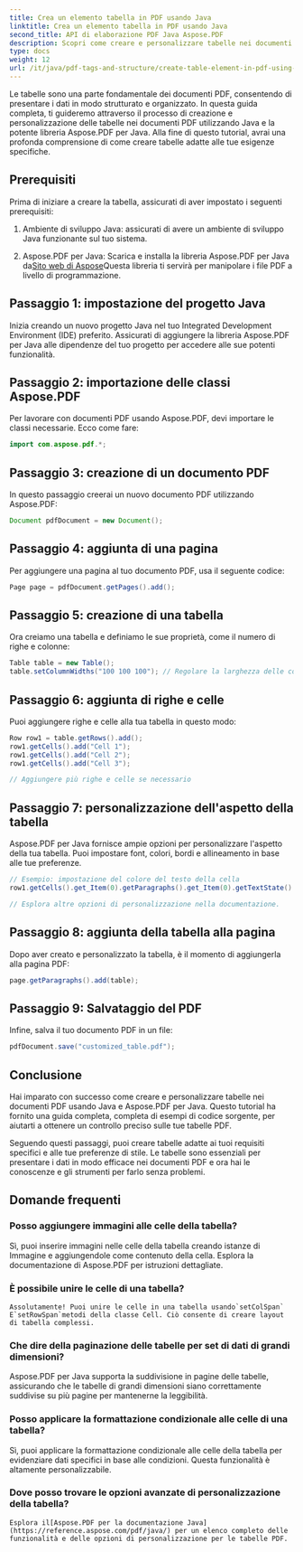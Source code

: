 ```yaml
---
title: Crea un elemento tabella in PDF usando Java
linktitle: Crea un elemento tabella in PDF usando Java
second_title: API di elaborazione PDF Java Aspose.PDF
description: Scopri come creare e personalizzare tabelle nei documenti PDF usando Java e Aspose.PDF per Java. Segui la nostra guida dettagliata con esempi di codice sorgente per un controllo preciso sulle tue tabelle PDF.
type: docs
weight: 12
url: /it/java/pdf-tags-and-structure/create-table-element-in-pdf-using-java/
---
```



Le tabelle sono una parte fondamentale dei documenti PDF, consentendo di presentare i dati in modo strutturato e organizzato. In questa guida completa, ti guideremo attraverso il processo di creazione e personalizzazione delle tabelle nei documenti PDF utilizzando Java e la potente libreria Aspose.PDF per Java. Alla fine di questo tutorial, avrai una profonda comprensione di come creare tabelle adatte alle tue esigenze specifiche.

## Prerequisiti

Prima di iniziare a creare la tabella, assicurati di aver impostato i seguenti prerequisiti:

1. Ambiente di sviluppo Java: assicurati di avere un ambiente di sviluppo Java funzionante sul tuo sistema.

2.  Aspose.PDF per Java: Scarica e installa la libreria Aspose.PDF per Java da[Sito web di Aspose](https://releases.aspose.com/pdf/java/)Questa libreria ti servirà per manipolare i file PDF a livello di programmazione.

## Passaggio 1: impostazione del progetto Java

Inizia creando un nuovo progetto Java nel tuo Integrated Development Environment (IDE) preferito. Assicurati di aggiungere la libreria Aspose.PDF per Java alle dipendenze del tuo progetto per accedere alle sue potenti funzionalità.

## Passaggio 2: importazione delle classi Aspose.PDF

Per lavorare con documenti PDF usando Aspose.PDF, devi importare le classi necessarie. Ecco come fare:

```java
import com.aspose.pdf.*;
```

## Passaggio 3: creazione di un documento PDF

In questo passaggio creerai un nuovo documento PDF utilizzando Aspose.PDF:

```java
Document pdfDocument = new Document();
```

## Passaggio 4: aggiunta di una pagina

Per aggiungere una pagina al tuo documento PDF, usa il seguente codice:

```java
Page page = pdfDocument.getPages().add();
```

## Passaggio 5: creazione di una tabella

Ora creiamo una tabella e definiamo le sue proprietà, come il numero di righe e colonne:

```java
Table table = new Table();
table.setColumnWidths("100 100 100"); // Regolare la larghezza delle colonne in base alle esigenze
```

## Passaggio 6: aggiunta di righe e celle

Puoi aggiungere righe e celle alla tua tabella in questo modo:

```java
Row row1 = table.getRows().add();
row1.getCells().add("Cell 1");
row1.getCells().add("Cell 2");
row1.getCells().add("Cell 3");

// Aggiungere più righe e celle se necessario
```

## Passaggio 7: personalizzazione dell'aspetto della tabella

Aspose.PDF per Java fornisce ampie opzioni per personalizzare l'aspetto della tua tabella. Puoi impostare font, colori, bordi e allineamento in base alle tue preferenze.

```java
// Esempio: impostazione del colore del testo della cella
row1.getCells().get_Item(0).getParagraphs().get_Item(0).getTextState().setForegroundColor(Color.getRed());

// Esplora altre opzioni di personalizzazione nella documentazione.
```

## Passaggio 8: aggiunta della tabella alla pagina

Dopo aver creato e personalizzato la tabella, è il momento di aggiungerla alla pagina PDF:

```java
page.getParagraphs().add(table);
```

## Passaggio 9: Salvataggio del PDF

Infine, salva il tuo documento PDF in un file:

```java
pdfDocument.save("customized_table.pdf");
```

## Conclusione

Hai imparato con successo come creare e personalizzare tabelle nei documenti PDF usando Java e Aspose.PDF per Java. Questo tutorial ha fornito una guida completa, completa di esempi di codice sorgente, per aiutarti a ottenere un controllo preciso sulle tue tabelle PDF.

Seguendo questi passaggi, puoi creare tabelle adatte ai tuoi requisiti specifici e alle tue preferenze di stile. Le tabelle sono essenziali per presentare i dati in modo efficace nei documenti PDF e ora hai le conoscenze e gli strumenti per farlo senza problemi.

## Domande frequenti

### Posso aggiungere immagini alle celle della tabella?
   Sì, puoi inserire immagini nelle celle della tabella creando istanze di Immagine e aggiungendole come contenuto della cella. Esplora la documentazione di Aspose.PDF per istruzioni dettagliate.

### È possibile unire le celle di una tabella?
    Assolutamente! Puoi unire le celle in una tabella usando`setColSpan` E`setRowSpan`metodi della classe Cell. Ciò consente di creare layout di tabella complessi.

### Che dire della paginazione delle tabelle per set di dati di grandi dimensioni?
   Aspose.PDF per Java supporta la suddivisione in pagine delle tabelle, assicurando che le tabelle di grandi dimensioni siano correttamente suddivise su più pagine per mantenerne la leggibilità.

### Posso applicare la formattazione condizionale alle celle di una tabella?
   Sì, puoi applicare la formattazione condizionale alle celle della tabella per evidenziare dati specifici in base alle condizioni. Questa funzionalità è altamente personalizzabile.

### Dove posso trovare le opzioni avanzate di personalizzazione della tabella?
    Esplora il[Aspose.PDF per la documentazione Java](https://reference.aspose.com/pdf/java/) per un elenco completo delle funzionalità e delle opzioni di personalizzazione per le tabelle PDF.